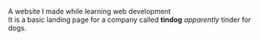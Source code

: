 A website I made while learning web development
<br>
It is a basic landing page for a company called <strong>tindog</strong>
<i>apparently</i> tinder for dogs.

